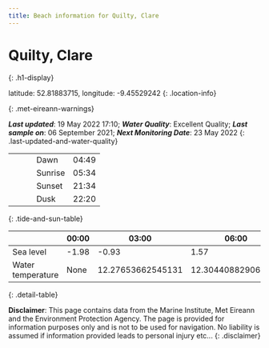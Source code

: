 ```yaml
---
title: Beach information for Quilty, Clare
---
```

# Quilty, Clare 
{: .h1-display}

latitude: 52.81883715, longitude: -9.45529242
{: .location-info}


{: .met-eireann-warnings}

___Last updated___: 19 May 2022 17:10; ___Water Quality___: Excellent Quality;
___Last sample on___: 06 September 2021; ___Next Monitoring Date___: 23 May 2022
{: .last-updated-and-water-quality}

|   |   |   |   |   |
|---|---|---|---|---|
|   |   |   | Dawn  | 04:49 |
|   |   |   | Sunrise  | 05:34 |
|   |   |   | Sunset  | 21:34 |
|   |   |   | Dusk  | 22:20 |
{: .tide-and-sun-table}

<div></div>

| | 00:00 | 03:00 | 06:00 | 09:00 | 12:00 | 15:00 | 18:00 | 21:00 |
|---|---|---|---|---|---|---|---|---|
| Sea level | -1.98 | -0.93 | 1.57 | 0.87| -1.6 | -0.95 | 1.55 | 1.23 |
| Water temperature | None | 12.27653662545131 | 12.304408829061906 | 12.380476750162897 | 12.52763990497924 | 12.762213113832093 | 12.913308975584743 | 12.88226023291941 |
{: .detail-table}

__Disclaimer__: This page contains data from the Marine Institute,
Met Eireann and the Environment Protection Agency. The page is provided for
information purposes only and is not to be used for navigation. No liability
is assumed if information provided leads to personal injury etc...
{: .disclaimer}